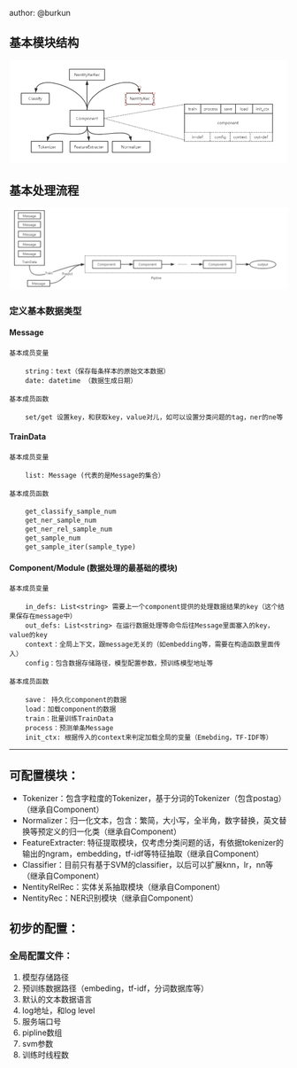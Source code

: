 
author: @burkun


## 基本模块结构

![](../images/arch_taskcenter.png)

## 基本处理流程

![](../images/pipeline_taskcenter.png)



### 定义基本数据类型

#### Message

    基本成员变量
    
        string：text（保存每条样本的原始文本数据）
        date: datetime （数据生成日期）
        
    基本成员函数
    
        set/get 设置key，和获取key，value对儿，如可以设置分类问题的tag，ner的ne等


#### TrainData

    基本成员变量
    
        list: Message (代表的是Message的集合）
        
    基本成员函数
    
        get_classify_sample_num
        get_ner_sample_num
        get_ner_rel_sample_num
        get_sample_num
        get_sample_iter(sample_type)


#### Component/Module (数据处理的最基础的模块)

    基本成员变量
    
        in_defs: List<string> 需要上一个component提供的处理数据结果的key（这个结果保存在message中）
        out_defs: List<string> 在运行数据处理等命令后往Message里面塞入的key，value的key
        context：全局上下文，跟message无关的（如embedding等，需要在构造函数里面传入）
        config：包含数据存储路径，模型配置参数，预训练模型地址等
        
    基本成员函数
    
        save： 持久化component的数据
        load：加载component的数据
        train：批量训练TrainData
        process：预测单条Message
        init_ctx: 根据传入的context来判定加载全局的变量（Emebding，TF-IDF等）
 

--------------------------------------------------------------------------------

## 可配置模块：

* Tokenizer：包含字粒度的Tokenizer，基于分词的Tokenizer（包含postag）（继承自Component）
* Normalizer：归一化文本，包含：繁简，大小写，全半角，数字替换，英文替换等预定义的归一化类（继承自Component）
* FeatureExtracter: 特征提取模块，仅考虑分类问题的话，有依据tokenizer的输出的ngram，embedding，tf-idf等特征抽取（继承自Component）
* Classifier：目前只有基于SVM的classifier，以后可以扩展knn，lr，nn等（继承自Component）
* NentityRelRec：实体关系抽取模块（继承自Component）
* NentityRec：NER识别模块（继承自Component）


## 初步的配置：

### 全局配置文件：

1. 模型存储路径
2. 预训练数据路径（embeding，tf-idf，分词数据库等）
3. 默认的文本数据语言
4. log地址，和log level
5. 服务端口号
6. pipline数组
7. svm参数
8. 训练时线程数

